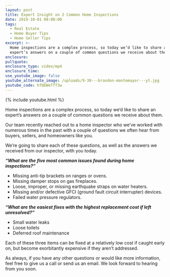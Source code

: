 ```yaml
---
layout: post
title: Expert Insight on 2 Common Home Inspections
date: 2019-10-01 00:00:00
tags:
  - Real Estate
  - Home Buyer Tips
  - Home Seller Tips
excerpt: >-
  Home inspections are a complex process, so today we’d like to share an
  expert’s answers on a couple of common questions we receive about them.
enclosure:
pullquote:
enclosure_type: video/mp4
enclosure_time:
use_youtube_image: false
youtube_alternate_image: /uploads/9-30---brandon-montemayor---yt.jpg
youtube_code: hfQEWeTfT3w
---
```


{% include youtube.html %}

Home inspections are a complex process, so today we’d like to share an expert’s answers on a couple of common questions we receive about them.

Our team recently reached out to a home inspector who we’ve worked with numerous times in the past with a couple of questions we often hear from buyers, sellers, and homeowners like you.

We’re going to share each of these questions, as well as the answers we received from our inspector, with you today.

***“What are the five most common issues found during home inspections?”***

* Missing anti-tip brackets on ranges or ovens.
* Missing damper stops on gas fireplaces.
* Loose, improper, or missing earthquake straps on water heaters.
* Missing and/or defective GFCI (ground fault circuit interrupter) devices.
* Failed water pressure regulators.

***“What are the easiest fixes with the highest replacement cost if left unresolved?”***

* Small water leaks
* Loose toilets
* Deferred roof maintenance

Each of these three items can be fixed at a relatively low cost if caught early on, but become exorbitantly expensive if they aren’t addressed.

As always, if you have any other questions or would like more information, feel free to give us a call or send us an email. We look forward to hearing from you soon.